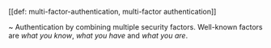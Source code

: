 [[def: multi-factor-authentication, multi-factor authentication]]

~ Authentication by combining multiple security factors. Well-known factors are *what you know*, *what you have* and *what you are*. 
